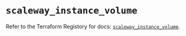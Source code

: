 # `scaleway_instance_volume`

Refer to the Terraform Registory for docs: [`scaleway_instance_volume`](https://registry.terraform.io/providers/scaleway/scaleway/2.18.0/docs/resources/instance_volume).
